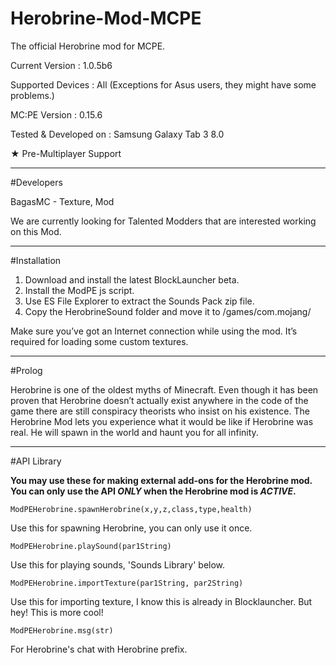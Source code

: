 # Herobrine-Mod-MCPE
The official Herobrine mod for MCPE.

Current Version : 1.0.5b6

Supported Devices : All (Exceptions for Asus users, they might have some problems.)

MC:PE Version : 0.15.6

Tested & Developed on : Samsung Galaxy Tab 3 8.0

★ Pre-Multiplayer Support 

---------------------------------------

#Developers

BagasMC - Texture, Mod

We are currently looking for Talented Modders that are interested working on this Mod.

---------------------------------------

#Installation

1. Download and install the latest BlockLauncher beta.
2. Install the ModPE js script.
3. Use ES File Explorer to extract the Sounds Pack zip file.
4. Copy the HerobrineSound folder and move it to /games/com.mojang/

Make sure you’ve got an Internet connection while using the mod. It’s required for loading some custom textures.

---------------------------------------

#Prolog

Herobrine is one of the oldest myths of Minecraft. Even though it has been proven that Herobrine doesn’t actually exist anywhere in the code of the game there are still conspiracy theorists who insist on his existence. The Herobrine Mod lets you experience what it would be like if Herobrine was real. He will spawn in the world and haunt you for all infinity.

---------------

#API Library

**You may use these for making external add-ons for the Herobrine mod.**
**You can only use the API _ONLY_ when the Herobrine mod is _ACTIVE_.**

```
ModPEHerobrine.spawnHerobrine(x,y,z,class,type,health)
```
Use this for spawning Herobrine, you can only use it once.

```
ModPEHerobrine.playSound(par1String)
```
Use this for playing sounds, 'Sounds Library' below.

```
ModPEHerobrine.importTexture(par1String, par2String)
```

Use this for importing texture, I know this is already in Blocklauncher. But hey! This is more cool!

```
ModPEHerobrine.msg(str)
```
For Herobrine's chat with Herobrine prefix.

